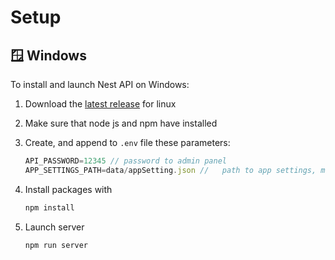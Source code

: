 # Setup

## 🪟 Windows

To install and launch Nest API on Windows:

1. Download the [latest release](https://github.com/TheAihopGG/Nest-Mailbox-API/releases/latest) for linux

2. Make sure that node js and npm have installed

3. Create, and append to `.env` file these parameters:

    ```typescript
    API_PASSWORD=12345 // password to admin panel 
    APP_SETTINGS_PATH=data/appSetting.json //   path to app settings, make sure that it is existing 
    ```

4. Install packages with

    ```bash
    npm install
    ```

5. Launch server

    ```bash
    npm run server
    ```
